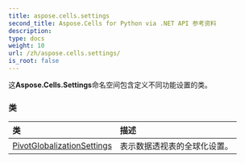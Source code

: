 ```yaml
---
title: aspose.cells.settings
second_title: Aspose.Cells for Python via .NET API 参考资料
description:
type: docs
weight: 10
url: /zh/aspose.cells.settings/
is_root: false
---
```

这**Aspose.Cells.Settings**命名空间包含定义不同功能设置的类。

### 类
|类|描述|
| :- | :- |
| [PivotGlobalizationSettings](/cells/python-net/zh/aspose.cells.settings/pivotglobalizationsettings) |表示数据透视表的全球化设置。|


